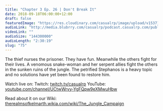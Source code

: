 ```yaml
---
title: "Chapter 3 Ep. 26 | Don't Break It"
date: 2018-09-18T06:00:00+12:00
draft: false
featuredImage: "https://res.cloudinary.com/casualrp/image/upload/v1537163676/_8hGFBxWD0A.jpg"
audioLink: "http://media.blubrry.com/casualrp/podcast.casualrp.com/public/Chapter%203%20Ep.%2026%20_%20Dont%20Break%20It.mp3"
videoLink: ""
audioSize: "144300000"
audioLength: "2:30:19"
slug: "75"
---
```


The thief nurses the prisoner. They have fun. Meanwhile the others fight for their lives. A venomous snake-woman and her serpent allies fight the others in the sunken ruins of the jungle. The petrified Stephanos is a heavy topic and no solutions have yet been found to restore him.

Watch live on:
Twitch: [twitch.tv/casualrp](https://www.twitch.tv/casualrp)
YouTube: [youtube.com/channel/UCtwWrvy-YgFQpw9eXMwuHbw](https://www.youtube.com/channel/UCtwWrvy-YgFQpw9eXMwuHbw)

Read about it on our Wiki: [therealmsofkelmarth.wikia.com/wiki/The_Jungle_Campaign](http://therealmsofkelmarth.wikia.com/wiki/The_Jungle_Campaign)
